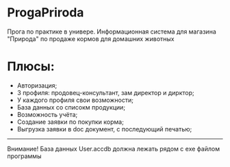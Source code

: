 # ProgaPriroda
Прога по практике в универе. Информационная система для магазина "Природа" по продаже кормов для домашних животных
# Плюсы:
* Авторизация;
* 3 профиля: продовец-консультант, зам директор и дирктор;
* У каждого профиля свои возможности;
* База данных со списокм продукции;
* Возможность учёта;
* Создание заявки по покупки корма;
* Выгрузка заявки в doc документ, с последующий печатью;
-----------------
Внимание! База данных User.accdb должна лежать рядом с exe файлом программы
